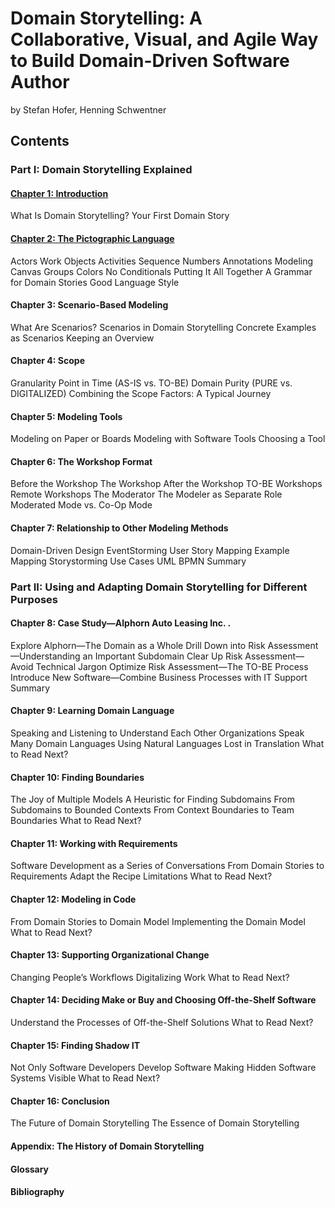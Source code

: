 # Domain Storytelling: A Collaborative, Visual, and Agile Way to Build Domain-Driven Software Author
by Stefan Hofer, Henning Schwentner

## Contents
### Part I: Domain Storytelling Explained
#### [Chapter 1: Introduction](https://github.com/haesiku/books/tree/main/domain-storytelling/part1/c01-introduction.md)
What Is Domain Storytelling?
Your First Domain Story
#### [Chapter 2: The Pictographic Language](https://github.com/haesiku/books/tree/main/domain-storytelling/part1/c02-pictographic-language.md)
Actors
Work Objects
Activities
Sequence Numbers Annotations
Modeling Canvas
Groups
Colors
No Conditionals
Putting It All Together
A Grammar for Domain Stories Good Language Style
#### Chapter 3: Scenario-Based Modeling
What Are Scenarios?
Scenarios in Domain Storytelling
Concrete Examples as Scenarios
Keeping an Overview
#### Chapter 4: Scope
Granularity
Point in Time (AS-IS vs. TO-BE)
Domain Purity (PURE vs. DIGITALIZED)
Combining the Scope Factors: A Typical Journey
#### Chapter 5: Modeling Tools
Modeling on Paper or Boards
Modeling with Software Tools
Choosing a Tool
#### Chapter 6: The Workshop Format
Before the Workshop
The Workshop
After the Workshop
TO-BE Workshops
Remote Workshops
The Moderator
The Modeler as Separate Role
Moderated Mode vs. Co-Op Mode
#### Chapter 7: Relationship to Other Modeling Methods
Domain-Driven Design
EventStorming
User Story Mapping
Example Mapping
Storystorming
Use Cases
UML
BPMN
Summary
### Part II: Using and Adapting Domain Storytelling for Different Purposes
#### Chapter 8: Case Study—Alphorn Auto Leasing Inc. .
Explore Alphorn—The Domain as a Whole
Drill Down into Risk Assessment—Understanding an Important Subdomain
Clear Up Risk Assessment—Avoid Technical Jargon
Optimize Risk Assessment—The TO-BE Process
Introduce New Software—Combine Business Processes with IT Support
Summary
#### Chapter 9: Learning Domain Language
Speaking and Listening to Understand Each Other
Organizations Speak Many Domain Languages
Using Natural Languages
Lost in Translation
What to Read Next?
#### Chapter 10: Finding Boundaries
The Joy of Multiple Models
A Heuristic for Finding Subdomains
From Subdomains to Bounded Contexts
From Context Boundaries to Team Boundaries
What to Read Next?
#### Chapter 11: Working with Requirements
Software Development as a Series of Conversations
From Domain Stories to Requirements
Adapt the Recipe
Limitations
What to Read Next?
#### Chapter 12: Modeling in Code
From Domain Stories to Domain Model
Implementing the Domain Model
What to Read Next?
#### Chapter 13: Supporting Organizational Change
Changing People’s Workflows
Digitalizing Work
What to Read Next?
#### Chapter 14: Deciding Make or Buy and Choosing Off-the-Shelf Software
Understand the Processes of Off-the-Shelf Solutions
What to Read Next?
#### Chapter 15: Finding Shadow IT
Not Only Software Developers Develop Software
Making Hidden Software Systems Visible
What to Read Next?
#### Chapter 16: Conclusion
The Future of Domain Storytelling
The Essence of Domain Storytelling

#### Appendix: The History of Domain Storytelling
#### Glossary
#### Bibliography

<EOD>
